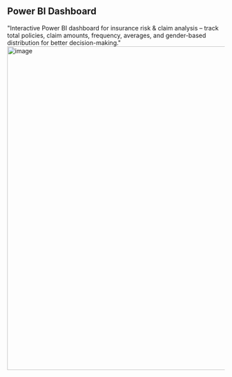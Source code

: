 
## Power BI Dashboard


"Interactive Power BI dashboard for insurance risk & claim analysis – track total policies, claim amounts, frequency, averages, and gender-based distribution for better decision-making."
<img width="1252" height="750" alt="image" src="https://github.com/user-attachments/assets/c0b5d0d8-83f6-4bfe-8b91-9bcc6edd1287" />
